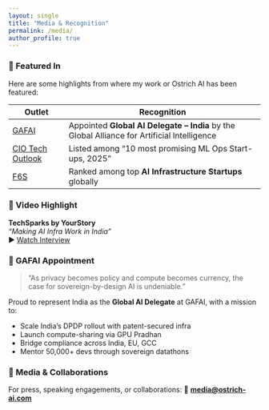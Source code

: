 ```yaml
---
layout: single
title: "Media & Recognition"
permalink: /media/
author_profile: true
---
```



### 📰 Featured In

Here are some highlights from where my work or Ostrich AI has been featured:

| Outlet | Recognition |
|--------|-------------|
| [GAFAI](https://www.linkedin.com/posts/global-alliance-for-artificial-intelligence_gafai-delegate-announcement-activity-7341498177356738566-WaLd) | Appointed **Global AI Delegate – India** by the Global Alliance for Artificial Intelligence |
| [CIO Tech Outlook](https://www.ciotechoutlook.com/solutions/mlops-startups/vendor/2025/_ostrich_ai_) | Listed among “10 most promising ML Ops Start-ups, 2025” |
| [F6S](https://www.f6s.com/companies/ai-infrastructure/india/co)| Ranked among top **AI Infrastructure Startups** globally |

### 🎥 Video Highlight

**TechSparks by YourStory**  
*“Making AI Infra Work in India”*  
▶️ [Watch Interview](https://youtu.be/tx1dtAeT4y8)

### 🔗 GAFAI Appointment

> “As privacy becomes policy and compute becomes currency, the case for sovereign-by-design AI is undeniable.”

Proud to represent India as the **Global AI Delegate** at GAFAI, with a mission to:

- Scale India’s DPDP rollout with patent-secured infra  
- Launch compute-sharing via GPU Pradhan  
- Bridge compliance across India, EU, GCC  
- Mentor 50,000+ devs through sovereign datathons

### 📮 Media & Collaborations

For press, speaking engagements, or collaborations: 📩 **media@ostrich-ai.com**
